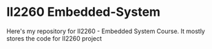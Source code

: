 # II2260 Embedded-System
Here's my repository for II2260 - Embedded System Course. It mostly stores the code for II2260 project
